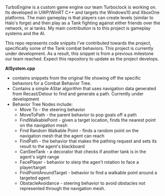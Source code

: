 TurboEngine is a custom game engine our team Turboclock is working on. Its developed in UWP/WinRT C++ and targets the Windows10 and XboxOne platforms. The main gameplay is that players can create levels (similar to Halo's forge) and then play as a Tank fighting against either friends over the network, or ai tanks. My main contribution is to this project is gameplay systems and the AI.

This repo represents code snippits I've contributed towards the project, specifically some of the Tank combat behaviors. 
This project is currently under development. As a result, this snippet is from a previous milestone our team reached. Expect this repository to update as the project develops. 

**AISystem.cpp**
- contains snippets from the original file showing off the specific behaviors for a Combat Behavior Tree.
- Contains a simple AStar algorithm that uses navigation data generated from Recast/Detour to find and generate a path. Currently under development
- Behavior Tree Nodes include:
	- Move To - the steering behavior
	- MoveToPath - the parent behavior to pop goals off a path
	- FindWalkablePoint  - given a target location, finds the nearest point on the navigation mesh
	- Find Random Walkable Point - finds a random point on the navigation mesh that the agent can reach
	- FindPath - the behavior that makes the pathing request and sets its result to the agent's blackboard
	- CanSeeTank - a decorator that checks if another tank is in the agent's sight range
	- FacePlayer - behavior to slerp the agen't rotation to face a player/target
	- FindPointAroundTarget - behavior to find a walkable point around a targeted agent
	- ObstacleAvoidance - steering behavior to avoid obstacles not represented through the navigation mesh.
